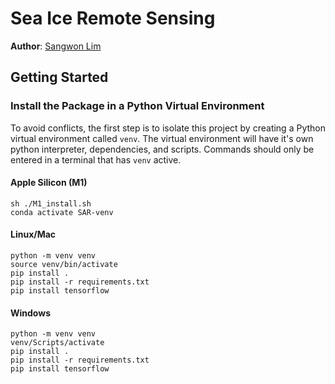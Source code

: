 # Sea Ice Remote Sensing

**Author**: [Sangwon Lim](https://github.com/sum1lim)

## Getting Started

### Install the Package in a Python Virtual Environment

To avoid conflicts, the first step is to isolate this project by creating a Python virtual environment called ```venv```. The virtual environment will have it's own python interpreter, dependencies, and scripts. Commands should only be entered in a terminal that has ```venv``` active. 

#### Apple Silicon (M1)

```
sh ./M1_install.sh
conda activate SAR-venv
```

#### Linux/Mac

```
python -m venv venv
source venv/bin/activate
pip install .
pip install -r requirements.txt
pip install tensorflow
```

#### Windows

```
python -m venv venv
venv/Scripts/activate
pip install .
pip install -r requirements.txt
pip install tensorflow
```